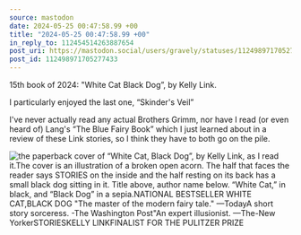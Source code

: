 ```yaml
---
source: mastodon
date: 2024-05-25 00:47:58.99 +00
title: "2024-05-25 00:47:58.99 +00"
in_reply_to: 112454514263887654
post_uri: https://mastodon.social/users/gravely/statuses/112498971705277433
post_id: 112498971705277433
---
```

15th book of 2024: "White Cat Black Dog”, by Kelly Link.

I particularly enjoyed the last one, “Skinder's Veil”

I've never actually read any actual Brothers Grimm, nor have I read (or even heard of) Lang's “The Blue Fairy Book” which I just learned about in a review of these Link stories, so I think they have to both go on the pile.


![the paperback cover of “White Cat, Black Dog”, by Kelly Link, as I read it.The cover is an illustration of a broken open acorn. The half that faces the reader says STORIES on the inside and the half resting on its back has a small black dog sitting in it. Title above, author name below. “White Cat,” in black, and “Black Dog” in a sepia.NATIONAL BESTSELLER WHITE CAT,BLACK DOG "The master of the modern fairy tale." —TodayA short story sorceress. -The Washington Post"An expert illusionist. —The-New YorkerSTORIESKELLY LINKFINALIST FOR THE PULITZER PRIZE](/images/112498971458750714.jpeg)

